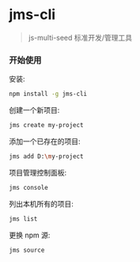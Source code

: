 # jms-cli

> js-multi-seed 标准开发/管理工具

### 开始使用

安装:

```bash
npm install -g jms-cli
```

创建一个新项目:

```bash
jms create my-project
```

添加一个已存在的项目:

```bash
jms add D:\my-project
```

项目管理控制面板:

```bash
jms console
```

列出本机所有的项目:

```bash
jms list
```

更换 npm 源:

```bash
jms source
```
